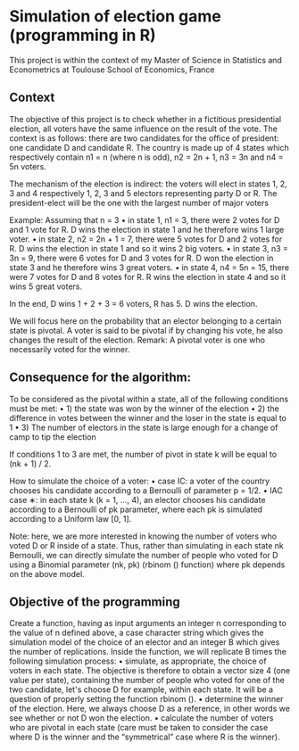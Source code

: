 # Simulation of election game (programming in R)
This project is within the context of my Master of Science in Statistics and Econometrics at Toulouse School of Economics, France

## Context

The objective of this project is to check whether in a fictitious presidential election, all voters have the same influence on the result of the vote. The context is as follows: there are two candidates for the office of president: one candidate D and candidate R. The country is made up of 4 states which respectively contain n1 = n (where n is odd), n2 = 2n + 1, n3 = 3n and n4 = 5n voters.

The mechanism of the election is indirect: the voters will elect in states 1, 2, 3 and 4 respectively 1, 2, 3 and 5 electors representing party D or R. The president-elect will be the one with the largest number of major voters

Example: Assuming that n = 3
• in state 1, n1 = 3, there were 2 votes for D and 1 vote for R. D wins the election in state 1 and he therefore wins 1 large voter.
• in state 2, n2 = 2n + 1 = 7, there were 5 votes for D and 2 votes for R. D wins the election in state 1 and so it wins 2 big voters.
• in state 3, n3 = 3n = 9, there were 6 votes for D and 3 votes for R. D won the election in state 3 and he therefore wins 3 great voters.
• in state 4, n4 = 5n = 15, there were 7 votes for D and 8 votes for R. R wins the election in state 4 and so it wins 5 great voters.

In the end, D wins 1 + 2 + 3 = 6 voters, R has 5. D wins the election.

We will focus here on the probability that an elector belonging to a certain state is pivotal. A voter is said to be pivotal if by changing his vote, he also changes the result of the election. 
Remark: A pivotal voter is one who necessarily voted for the winner.

## Consequence for the algorithm: 

To be considered as the pivotal within a state, all of the following conditions must be met:
• 1) the state was won by the winner of the election
• 2) the difference in votes between the winner and the loser in the state is equal to 1
• 3) The number of electors in the state is large enough for a change of camp to tip the election

If conditions 1 to 3 are met, the number of pivot in state k will be equal to (nk + 1) / 2.

How to simulate the choice of a voter:
• case IC: a voter of the country chooses his candidate according to a Bernoulli of parameter p = 1/2.
• IAC case ∗: in each state k (k = 1, ..., 4), an elector chooses his candidate according to a Bernoulli of pk parameter, where each pk is simulated according to a Uniform law [0, 1].

Note: here, we are more interested in knowing the number of voters who voted D or R inside
of a state. Thus, rather than simulating in each state nk Bernoulli, we can directly simulate the
number of people who voted for D using a Binomial parameter (nk, pk) (rbinom () function)
where pk depends on the above model.

## Objective of the programming

Create a function, having as input arguments an integer n corresponding to the value of n defined above, a case character string which gives the simulation model of the choice of an elector and an integer B which gives the number of replications. Inside the function, we will replicate B times the following simulation process:
• simulate, as appropriate, the choice of voters in each state. The objective is therefore to obtain a vector size 4 (one value per state), containing the number of people who voted for one of the two candidate, let's choose D for example, within each state. It will be a question of properly setting the function rbinom ().
• determine the winner of the election. Here, we always choose D as a reference, in other words we see whether or not D won the election.
• calculate the number of voters who are pivotal in each state (care must be taken to consider the case where D is the winner and the “symmetrical” case where R is the winner).
